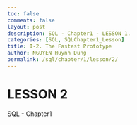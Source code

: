 ```yaml
---
toc: false
comments: false
layout: post
description: SQL - Chapter1 - LESSON 1.
categories: [SQL, SQLChapter1_Lesson]
title: I-2. The Fastest Prototype
author: NGUYEN Huynh Dung
permalink: /sql/chapter/1/lesson/2/
---
```


# LESSON 2
SQL - Chapter1



